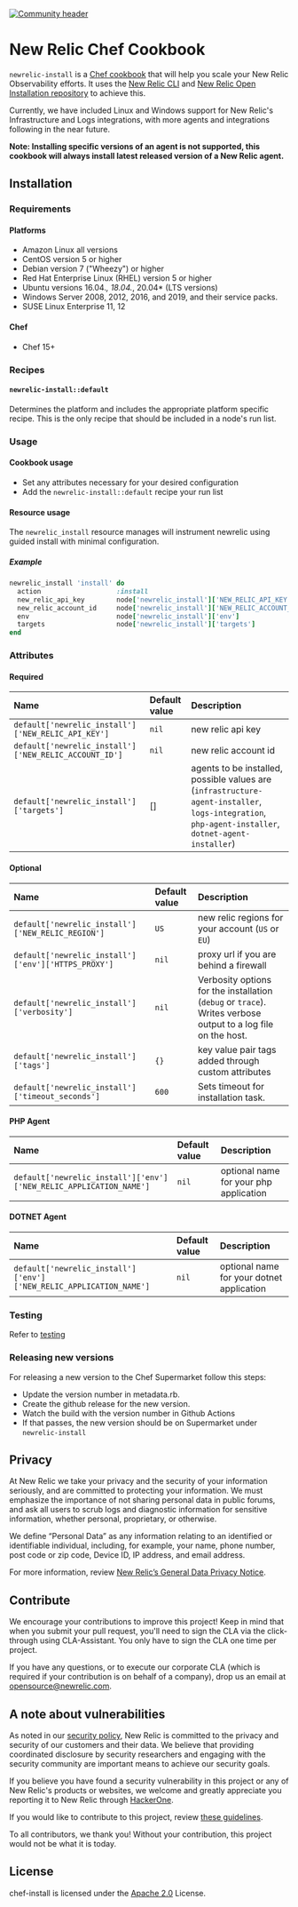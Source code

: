 [![Community header](https://github.com/newrelic/opensource-website/raw/main/src/images/categories/Community_Project.png)](https://opensource.newrelic.com/oss-category/#community-project)

# New Relic Chef Cookbook

`newrelic-install` is a [Chef cookbook](https://supermarket.chef.io/cookbooks/newrelic-install) that will help you scale your New Relic Observability efforts. It uses the [New Relic CLI](https://github.com/newrelic/newrelic-cli) and [New Relic Open Installation repository](https://github.com/newrelic/open-install-library) to achieve this.

Currently, we have included Linux and Windows support for New Relic's Infrastructure and Logs integrations, with more agents and integrations following in the near future.

**Note: Installing specific versions of an agent is not supported, this cookbook will always install latest released version of a New Relic agent.**

## Installation

### Requirements

#### Platforms

* Amazon Linux all versions
* CentOS version 5 or higher
* Debian version 7 ("Wheezy") or higher
* Red Hat Enterprise Linux (RHEL) version 5 or higher
* Ubuntu versions 16.04.*, 18.04.*, 20.04* (LTS versions)
* Windows Server 2008, 2012, 2016, and 2019, and their service packs.
* SUSE Linux Enterprise 11, 12

#### Chef

* Chef 15+

### Recipes

#### `newrelic-install::default`

Determines the platform and includes the appropriate platform specific recipe.
This is the only recipe that should be included in a node's run list.

### Usage

#### Cookbook usage

* Set any attributes necessary for your desired configuration
* Add the `newrelic-install::default` recipe your run list

#### Resource usage

The `newrelic_install` resource manages will instrument newrelic using guided install with minimal configuration.

##### Example

```ruby
newrelic_install 'install' do
  action                   :install
  new_relic_api_key        node['newrelic_install']['NEW_RELIC_API_KEY']
  new_relic_account_id     node['newrelic_install']['NEW_RELIC_ACCOUNT_ID']
  env                      node['newrelic_install']['env']
  targets                  node['newrelic_install']['targets']
end
```

### Attributes

#### Required

| Name                                                  | Default value | Description                                                                                                                                         |
|:------------------------------------------------------|:--------------|:----------------------------------------------------------------------------------------------------------------------------------------------------|
| `default['newrelic_install']['NEW_RELIC_API_KEY']`    | `nil`         | new relic api key                                                                                                                                   |
| `default['newrelic_install']['NEW_RELIC_ACCOUNT_ID']` | `nil`         | new relic account id                                                                                                                                |
| `default['newrelic_install']['targets']`              | []            | agents to be installed, possible values are (`infrastructure-agent-installer`, `logs-integration`, `php-agent-installer`, `dotnet-agent-installer`) |

#### Optional

| Name                                                | Default value | Description                                                                                                   |
|:----------------------------------------------------|:--------------|:--------------------------------------------------------------------------------------------------------------|
| `default['newrelic_install']['NEW_RELIC_REGION']`   | `US`          | new relic regions for your account (`US` or `EU`)                                                             |
| `default['newrelic_install']['env']['HTTPS_PROXY']` | `nil`         | proxy url if you are behind a firewall                                                                        |
| `default['newrelic_install']['verbosity']`          | `nil`         | Verbosity options for the installation (`debug` or `trace`). Writes verbose output to a log file on the host. |
| `default['newrelic_install']['tags']`               | `{}`          | key value pair tags added through custom attributes                                                           |
| `default['newrelic_install']['timeout_seconds']`    | `600`         | Sets timeout for installation task.                                                                           |

#### PHP Agent

| Name                                                               | Default value | Description                            |
|:-------------------------------------------------------------------|:--------------|:---------------------------------------|
| `default['newrelic_install']['env']['NEW_RELIC_APPLICATION_NAME']` | `nil`         | optional name for your php application |

#### DOTNET Agent

| Name                                                               | Default value | Description                               |
|:-------------------------------------------------------------------|:--------------|:------------------------------------------|
| `default['newrelic_install']['env']['NEW_RELIC_APPLICATION_NAME']` | `nil`         | optional name for your dotnet application |

### Testing

Refer to [testing](https://github.com/chef-cookbooks/community_cookbook_documentation/blob/master/TESTING.MD)

### Releasing new versions

For releasing a new version to the Chef Supermarket follow this steps:

* Update the version number in metadata.rb.
* Create the github release for the new version.
* Watch the build with the version number in Github Actions
* If that passes, the new version should be on Supermarket under `newrelic-install`

## Privacy

At New Relic we take your privacy and the security of your information
seriously, and are committed to protecting your information. We must emphasize
the importance of not sharing personal data in public forums,
and ask all users to scrub logs and diagnostic information for sensitive
information, whether personal, proprietary, or otherwise.

We define “Personal Data” as any information relating to an identified or
identifiable individual, including, for example, your name, phone number,
post code or zip code, Device ID, IP address, and email address.

For more information, review [New Relic’s General Data Privacy Notice](https://newrelic.com/termsandconditions/privacy).

## Contribute

We encourage your contributions to improve this project! Keep in mind that
when you submit your pull request, you'll need to sign the CLA via the
click-through using CLA-Assistant. You only have to sign the CLA
one time per project.

If you have any questions, or to execute our corporate CLA (which is required
if your contribution is on behalf of a company),
drop us an email at opensource@newrelic.com.

## A note about vulnerabilities

As noted in our [security policy](../../security/policy), New Relic is
committed to the privacy and security of our customers and their data.
We believe that providing coordinated disclosure by security researchers
and engaging with the security community are important means to achieve our
security goals.

If you believe you have found a security vulnerability in this project or any
of New Relic's products or websites, we welcome and greatly appreciate you
reporting it to New Relic through [HackerOne](https://hackerone.com/newrelic).

If you would like to contribute to this project, review [these guidelines](./CONTRIBUTING.md).

To all contributors, we thank you!  Without your contribution, this project
would not be what it is today.

## License

chef-install is licensed under the [Apache 2.0](http://apache.org/licenses/LICENSE-2.0.txt)
License.
